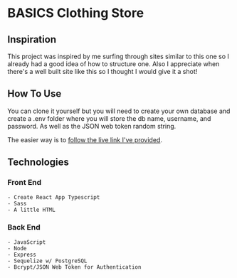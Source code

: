 # BASICS Clothing Store

## Inspiration

This project was inspired by me surfing through sites similar to this one so I already had a good idea of how to structure one. Also I appreciate when there's a well built site like this so I thought I would give it a shot!

## How To Use

You can clone it yourself but you will need to create your own database and create a .env folder where you will store the db name, username, and password. As well as the JSON web token random string. 

The easier way is to [follow the live link I've provided](https://radiant-ridge-27206.herokuapp.com/).

## Technologies

### Front End
    - Create React App Typescript
    - Sass
    - A little HTML

### Back End
    - JavaScript
    - Node
    - Express
    - Sequelize w/ PostgreSQL
    - Bcrypt/JSON Web Token for Authentication
